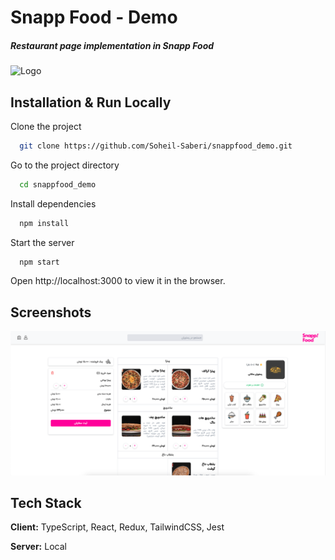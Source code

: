 
# Snapp Food - Demo

##### Restaurant page implementation in Snapp Food

![Logo](https://files.virgool.io/upload/users/104419/posts/dmviwncef8fg/01p6rur2cptj.png)


## Installation & Run Locally

Clone the project

```bash
  git clone https://github.com/Soheil-Saberi/snappfood_demo.git
```

Go to the project directory

```bash
  cd snappfood_demo
```

Install dependencies

```bash
  npm install
```

Start the server

```bash
  npm start
```

Open http://localhost:3000 to view it in the browser.


## Screenshots

![Snappfood Screenshot](https://raw.githubusercontent.com/Soheil-Saberi/snappfood_demo/master/public/Snappfood_demo_screenshot.png)


## Tech Stack

**Client:** TypeScript, React, Redux, TailwindCSS, Jest

**Server:** Local

